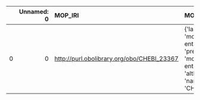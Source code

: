 |    |   Unnamed: 0 | MOP_IRI                                    | MOP_DESC                                                                                                | MS_IRI                                    | MS_DESC                       |
|---:|-------------:|:-------------------------------------------|:--------------------------------------------------------------------------------------------------------|:------------------------------------------|:------------------------------|
|  0 |            0 | http://purl.obolibrary.org/obo/CHEBI_23367 | {'label': 'molecular entity', 'prefLabel': 'molecular entity', 'altLabel': None, 'name': 'CHEBI_23367'} | http://purl.obolibrary.org/obo/MS_1000881 | {'label': 'molecular entity'} |